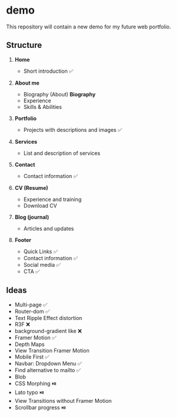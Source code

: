 # demo
This repository will contain a new demo for my future web portfolio.

## Structure

1. **Home**
   - Short introduction ✅

2. **About me**
   - Biography (About) **Biography**
   - Experience
   - Skills & Abilities

3. **Portfolio**
   - Projects with descriptions and images ✅

4. **Services**
   - List and description of services

5. **Contact**
   - Contact information ✅

6. **CV (Resume)**
   - Experience and training
   - Download CV

7. **Blog (journal)**
   - Articles and updates 
     
8. **Footer**
   - Quick Links ✅
   - Contact information ✅
   - Social media ✅
   - CTA ✅

## Ideas
 - Multi-page ✅
 - Router-dom ✅
 - Text Ripple Effect distortion
 - R3F ❌
 - background-gradient like ❌
 - Framer Motion ✅
 - Depth Maps
 - View Transition Framer Motion
 - Mobile First ✅
 - Navbar: Dropdown Menu ✅
 - Find alternative to mailto ✅
 - Blob
 - CSS Morphing ⏯️
 - Lato typo ⏯️
 - View Transitions without Framer Motion
 - Scrollbar progress ⏯️

